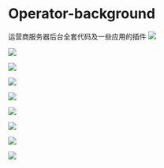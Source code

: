 # Operator-background
运营商服务器后台全套代码及一些应用的插件
![](https://github.com/SauerkrautWhite/Operator-background/blob/master/images/1.jpg)

![](https://github.com/SauerkrautWhite/Operator-background/blob/master/images/2.jpg)

![](https://github.com/SauerkrautWhite/Operator-background/blob/master/images/3.jpg)

![](https://github.com/SauerkrautWhite/Operator-background/blob/master/images/4.jpg)

![](https://github.com/SauerkrautWhite/Operator-background/blob/master/images/5.jpg)

![](https://github.com/SauerkrautWhite/Operator-background/blob/master/images/6.jpg)

![](https://github.com/SauerkrautWhite/Operator-background/blob/master/images/7.jpg)

![](https://github.com/SauerkrautWhite/Operator-background/blob/master/images/8.jpg)

![](https://github.com/SauerkrautWhite/Operator-background/blob/master/images/9.jpg)


